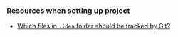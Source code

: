 ### Resources when setting up project

* [Which files in `.idea` folder should be tracked by Git?](https://stackoverflow.com/questions/43198273/which-files-in-idea-folder-should-be-tracked-by-git)

